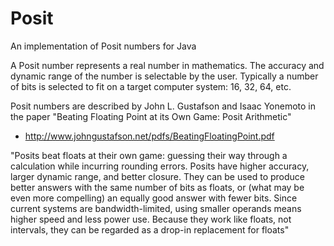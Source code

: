# Posit
An implementation of Posit numbers for Java

A Posit number represents a real number in mathematics. The accuracy and dynamic range of the number is selectable by the user.
Typically a number of bits is selected to fit on a target computer system: 16, 32, 64, etc.

Posit numbers are described by John L. Gustafson and Isaac Yonemoto in the paper "Beating Floating Point at its Own Game: Posit Arithmetic"
   - http://www.johngustafson.net/pdfs/BeatingFloatingPoint.pdf
   
"Posits beat floats at their own game: guessing their way through a calculation while incurring
rounding errors. Posits have higher accuracy, larger dynamic range, and better closure. They
can be used to produce better answers with the same number of bits as floats, or (what may
be  even  more compelling)  an  equally  good  answer with fewer bits.
Since  current systems  are bandwidth-limited, using smaller operands means higher speed and less power use.
Because they work like floats, not intervals, they can be regarded as a drop-in replacement
for floats"   
